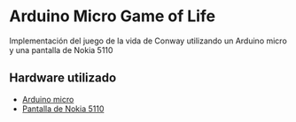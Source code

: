 # Arduino Micro Game of Life
Implementación del juego de la vida de Conway utilizando un Arduino micro
y una pantalla de Nokia 5110
## Hardware utilizado
* [Arduino micro](https://store.arduino.cc/usa/arduino-micro)
* [Pantalla de Nokia 5110](https://es.aliexpress.com/item/4000118559474.html?spm=a2g0o.productlist.0.0.4eb8fc85n9debE&algo_pvid=a92e915c-3663-4bf2-9230-5ef4b466fbdb&algo_expid=a92e915c-3663-4bf2-9230-5ef4b466fbdb-2&btsid=0ab6fb8315874776732528892e2382&ws_ab_test=searchweb0_0,searchweb201602_,searchweb201603_)

